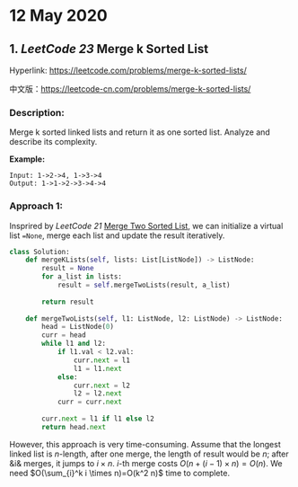 # 12 May 2020 #

## 1. _LeetCode 23_ Merge k Sorted List ##

Hyperlink: https://leetcode.com/problems/merge-k-sorted-lists/

中文版：https://leetcode-cn.com/problems/merge-k-sorted-lists/

### **Description:** ###

Merge k sorted linked lists and return it as one sorted list. Analyze and describe its complexity.

**Example:**

```
Input: 1->2->4, 1->3->4
Output: 1->1->2->3->4->4
```

### **Approach 1:** ###

Insprired by _LeetCode 21_ [Merge Two Sorted List](https://leetcode.com/problems/merge-two-sorted-lists/ "21. Merge Two Sorted Lists"), we can initialize a virtual list `=None`, merge each list and update the result iteratively.
```python
class Solution:
    def mergeKLists(self, lists: List[ListNode]) -> ListNode:
        result = None
        for a_list in lists:
            result = self.mergeTwoLists(result, a_list)
        
        return result
        
    def mergeTwoLists(self, l1: ListNode, l2: ListNode) -> ListNode:
        head = ListNode(0)
        curr = head
        while l1 and l2:
            if l1.val < l2.val:
                curr.next = l1
                l1 = l1.next
            else:
                curr.next = l2
                l2 = l2.next
            curr = curr.next
        
        curr.next = l1 if l1 else l2
        return head.next
```

However, this approach is very time-consuming. Assume that the longest linked list is $n$-length, after one merge, the length of result would be $n$; after &i& merges, it jumps to $i \times n$. $i$-th merge costs $O(n+(i-1) \times n)=O(n)$. We need $O(\sum_{i}^k i \times n)=O(k^2 n)$ time to complete.
